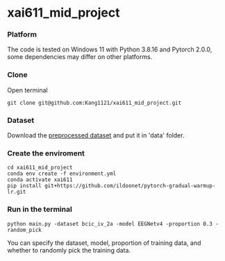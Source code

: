 # xai611_mid_project

### Platform
The code is tested on Windows 11 with Python 3.8.16 and Pytorch 2.0.0, some dependencies may differ on other platforms.

### Clone
Open terminal
```
git clone git@github.com:Kang1121/xai611_mid_project.git
```

### Dataset
Download the [preprocessed dataset](https://drive.google.com/file/d/10E9swE6tPHYi3G5mFXwUuuwuOBWh6_rI/view?usp=sharing
) and put it in 'data' folder.


### Create the enviroment
```
cd xai611_mid_project
conda env create -f environment.yml
conda activate xai611
pip install git+https://github.com/ildoonet/pytorch-gradual-warmup-lr.git
```
### Run in the terminal
```
python main.py -dataset bcic_iv_2a -model EEGNetv4 -proportion 0.3 -random_pick
```

You can specify the dataset, model, proportion of training data, and whether to randomly pick the training data.
